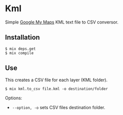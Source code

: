 # Kml

Simple [Google My Maps](https://www.google.com/mymaps) KML text file to
CSV conversor.

## Installation

```
$ mix deps.get
$ mix compile
```

## Use

This creates a CSV file for each layer (KML folder).

```
$ mix kml.to_csv file.kml -o destination/folder
```

Options:
 - `--option, -o` sets CSV files destination folder.
